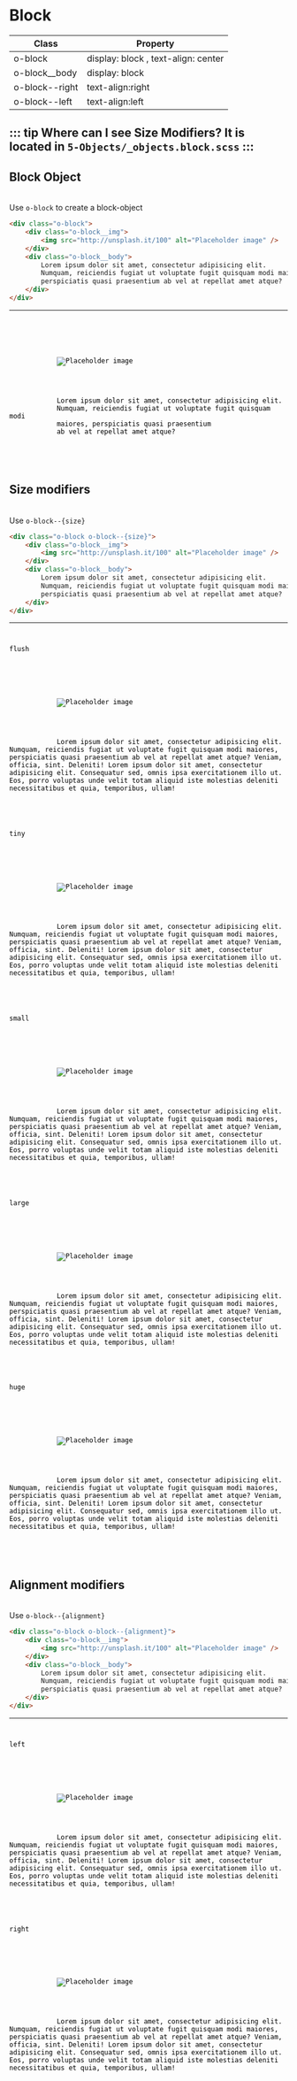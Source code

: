# Block

| Class         | Property                            |
| --------------| ----------------------------------- |
| o-block       | display: block , text-align: center |
| o-block__body | display: block                      |
| o-block--right| text-align:right                    |
| o-block--left | text-align:left                     |


::: tip Where can I see Size Modifiers?
 It is located in `5-Objects/_objects.block.scss`
:::
---

## Block Object

<br>Use `o-block` to create a block-object

```html
<div class="o-block">
    <div class="o-block__img">
        <img src="http://unsplash.it/100" alt="Placeholder image" />
    </div>
    <div class="o-block__body">
        Lorem ipsum dolor sit amet, consectetur adipisicing elit.
        Numquam, reiciendis fugiat ut voluptate fugit quisquam modi maiores,
        perspiciatis quasi praesentium ab vel at repellat amet atque?
    </div>
</div>
```
---

<code>
    <div class="o-block">
        <div class="o-block__img">
            <img src="http://unsplash.it/100" alt="Placeholder image" />
        </div>
        <div class="o-block__body">
            Lorem ipsum dolor sit amet, consectetur adipisicing elit. 
            Numquam, reiciendis fugiat ut voluptate fugit quisquam modi
            maiores, perspiciatis quasi praesentium 
            ab vel at repellat amet atque?
        </div>
    </div>
</code>

## Size modifiers

<br>Use `o-block--{size}`

```html
<div class="o-block o-block--{size}">
    <div class="o-block__img">
        <img src="http://unsplash.it/100" alt="Placeholder image" />
    </div>
    <div class="o-block__body">
        Lorem ipsum dolor sit amet, consectetur adipisicing elit.
        Numquam, reiciendis fugiat ut voluptate fugit quisquam modi maiores,
        perspiciatis quasi praesentium ab vel at repellat amet atque?
    </div>
</div>
```
---

<code>
<p class="u-m u-text-h4">flush</p>
    <div class="o-block o-block--flush">
        <div class="o-block__img">
            <img src="http://unsplash.it/100" alt="Placeholder image" />
        </div>
        <div class="o-block__body">
            Lorem ipsum dolor sit amet, consectetur adipisicing elit. Numquam, reiciendis fugiat ut voluptate fugit quisquam modi maiores, perspiciatis quasi praesentium ab vel at repellat amet atque? Veniam, officia, sint. Deleniti! Lorem ipsum dolor sit amet, consectetur adipisicing elit. Consequatur sed, omnis ipsa exercitationem illo ut. Eos, porro voluptas unde velit totam aliquid iste molestias deleniti necessitatibus et quia, temporibus, ullam!
        </div>
    </div>
<p class="u-m u-text-h4">tiny</p>
    <div class="o-block o-block--tiny">
        <div class="o-block__img">
            <img src="http://unsplash.it/100" alt="Placeholder image" />
        </div>
        <div class="o-block__body">
            Lorem ipsum dolor sit amet, consectetur adipisicing elit. Numquam, reiciendis fugiat ut voluptate fugit quisquam modi maiores, perspiciatis quasi praesentium ab vel at repellat amet atque? Veniam, officia, sint. Deleniti! Lorem ipsum dolor sit amet, consectetur adipisicing elit. Consequatur sed, omnis ipsa exercitationem illo ut. Eos, porro voluptas unde velit totam aliquid iste molestias deleniti necessitatibus et quia, temporibus, ullam!
        </div>
    </div>
<p class="u-m u-text-h4">small</p>
    <div class="o-block o-block--small">
        <div class="o-block__img">
            <img src="http://unsplash.it/100" alt="Placeholder image" />
        </div>
        <div class="o-block__body">
            Lorem ipsum dolor sit amet, consectetur adipisicing elit. Numquam, reiciendis fugiat ut voluptate fugit quisquam modi maiores, perspiciatis quasi praesentium ab vel at repellat amet atque? Veniam, officia, sint. Deleniti! Lorem ipsum dolor sit amet, consectetur adipisicing elit. Consequatur sed, omnis ipsa exercitationem illo ut. Eos, porro voluptas unde velit totam aliquid iste molestias deleniti necessitatibus et quia, temporibus, ullam!
        </div>
    </div>
<p class="u-m u-text-h4">large</p>
    <div class="o-block o-block--large">
        <div class="o-block__img">
            <img src="http://unsplash.it/100" alt="Placeholder image" />
        </div>
        <div class="o-block__body">
            Lorem ipsum dolor sit amet, consectetur adipisicing elit. Numquam, reiciendis fugiat ut voluptate fugit quisquam modi maiores, perspiciatis quasi praesentium ab vel at repellat amet atque? Veniam, officia, sint. Deleniti! Lorem ipsum dolor sit amet, consectetur adipisicing elit. Consequatur sed, omnis ipsa exercitationem illo ut. Eos, porro voluptas unde velit totam aliquid iste molestias deleniti necessitatibus et quia, temporibus, ullam!
        </div>
    </div>
<p class="u-m u-text-h4">huge</p>
    <div class="o-block o-block--huge">
        <div class="o-block__img">
            <img src="http://unsplash.it/100" alt="Placeholder image" />
        </div>
        <div class="o-block__body">
            Lorem ipsum dolor sit amet, consectetur adipisicing elit. Numquam, reiciendis fugiat ut voluptate fugit quisquam modi maiores, perspiciatis quasi praesentium ab vel at repellat amet atque? Veniam, officia, sint. Deleniti! Lorem ipsum dolor sit amet, consectetur adipisicing elit. Consequatur sed, omnis ipsa exercitationem illo ut. Eos, porro voluptas unde velit totam aliquid iste molestias deleniti necessitatibus et quia, temporibus, ullam!
        </div>
    </div>
</code>

## Alignment modifiers

<br>Use `o-block--{alignment}`

```html
<div class="o-block o-block--{alignment}">
    <div class="o-block__img">
        <img src="http://unsplash.it/100" alt="Placeholder image" />
    </div>
    <div class="o-block__body">
        Lorem ipsum dolor sit amet, consectetur adipisicing elit.
        Numquam, reiciendis fugiat ut voluptate fugit quisquam modi maiores,
        perspiciatis quasi praesentium ab vel at repellat amet atque?
    </div>
</div>
```
---

<code>
<p class="u-m u-text-h4">left</p>
    <div class="o-block o-block--left">
        <div class="o-block__img">
            <img src="http://unsplash.it/100" alt="Placeholder image" />
        </div>
        <div class="o-block__body">
            Lorem ipsum dolor sit amet, consectetur adipisicing elit. Numquam, reiciendis fugiat ut voluptate fugit quisquam modi maiores, perspiciatis quasi praesentium ab vel at repellat amet atque? Veniam, officia, sint. Deleniti! Lorem ipsum dolor sit amet, consectetur adipisicing elit. Consequatur sed, omnis ipsa exercitationem illo ut. Eos, porro voluptas unde velit totam aliquid iste molestias deleniti necessitatibus et quia, temporibus, ullam!
        </div>
    </div>
<p class="u-m u-text-h4">right</p>
    <div class="o-block o-block--right">
        <div class="o-block__img">
            <img src="http://unsplash.it/100" alt="Placeholder image" />
        </div>
        <div class="o-block__body">
            Lorem ipsum dolor sit amet, consectetur adipisicing elit. Numquam, reiciendis fugiat ut voluptate fugit quisquam modi maiores, perspiciatis quasi praesentium ab vel at repellat amet atque? Veniam, officia, sint. Deleniti! Lorem ipsum dolor sit amet, consectetur adipisicing elit. Consequatur sed, omnis ipsa exercitationem illo ut. Eos, porro voluptas unde velit totam aliquid iste molestias deleniti necessitatibus et quia, temporibus, ullam!
        </div>
    </div>
</code>

<style lang="scss">
@import '../../.vuepress/scss/main.scss';
@import './outline.css';

code {
    div {
        color:black;
    }
    p {
        color:black;
    }
}

</style>